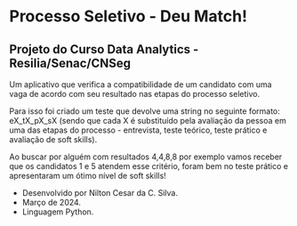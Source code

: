 # Processo Seletivo - Deu Match!

## Projeto do Curso Data Analytics - Resilia/Senac/CNSeg

Um aplicativo que verifica a compatibilidade
de um candidato com uma vaga de acordo com seu resultado nas etapas do
processo seletivo.

Para isso foi criado um teste que devolve uma string no seguinte formato:
eX_tX_pX_sX (sendo que cada X é substituído pela avaliação da pessoa em
uma das etapas do processo - entrevista, teste teórico, teste prático e
avaliação de soft skills).

Ao buscar por alguém com resultados 4,4,8,8 por exemplo vamos
receber que os candidatos 1 e 5 atendem esse critério, foram bem no
teste prático e apresentaram um ótimo nível de soft skills!

- Desenvolvido por Nilton Cesar da C. Silva.
- Março de 2024.
- Linguagem Python.


